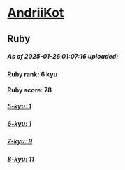 # [AndriiKot](https://www.codewars.com/users/AndriiKot) 
## Ruby

##### As of 2025-01-26 01:07:16 uploaded:

#### Ruby rank: 6 kyu

#### Ruby score: 78

##### [5-kyu: 1](https://github.com/AndriiKot/Ruby__CodeWars/tree/main/kyu-5)

##### [6-kyu: 1](https://github.com/AndriiKot/Ruby__CodeWars/tree/main/kyu-6)

##### [7-kyu: 9](https://github.com/AndriiKot/Ruby__CodeWars/tree/main/kyu-7)

##### [8-kyu: 11](https://github.com/AndriiKot/Ruby__CodeWars/tree/main/kyu-8)

